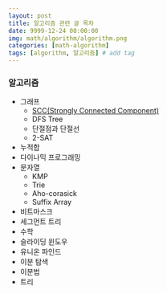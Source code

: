 ```yaml
---
layout: post
title: 알고리즘 관련 글 목차
date: 9999-12-24 00:00:00
img: math/algorithm/algorithm.png
categories: [math-algorithm] 
tags: [algorithm, 알고리즘] # add tag
---
```


### 알고리즘 

- 그래프
    - [SCC(Strongly Connected Component)](https://gaussian37.github.io/math-algorithm-scc/)
    - DFS Tree
    - 단절점과 단절선
    - 2-SAT    
- 누적합
- 다이나믹 프로그래밍
- 문자열
    - KMP
    - Trie
    - Aho-corasick
    - Suffix Array
- 비트마스크
- 세그먼트 트리
- 수학
- 슬라이딩 윈도우
- 유니온 파인드
- 이분 탐색
- 이분법
- 트리